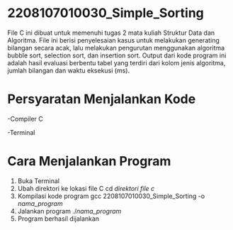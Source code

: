 # 2208107010030_Simple_Sorting
File C ini dibuat untuk memenuhi tugas 2 mata kuliah Struktur Data dan Algoritma.
File ini berisi penyelesaian kasus untuk melakukan generating bilangan secara acak,
lalu melakukan pengurutan menggunakan algoritma bubble sort, selection sort, dan insertion sort.
Output dari kode program ini adalah hasil evaluasi berbentu tabel yang terdiri dari
kolom jenis algoritma, jumlah bilangan dan waktu eksekusi (ms).

# Persyaratan Menjalankan Kode
-Compiler C

-Terminal

# Cara Menjalankan Program
1. Buka Terminal
2. Ubah direktori ke lokasi file C
   cd _direktori file c_
3. Kompilasi kode program
   gcc 2208107010030_Simple_Sorting -o _nama_program_
4. Jalankan program
   ./_nama_program_
5. Program berhasil dijalankan

